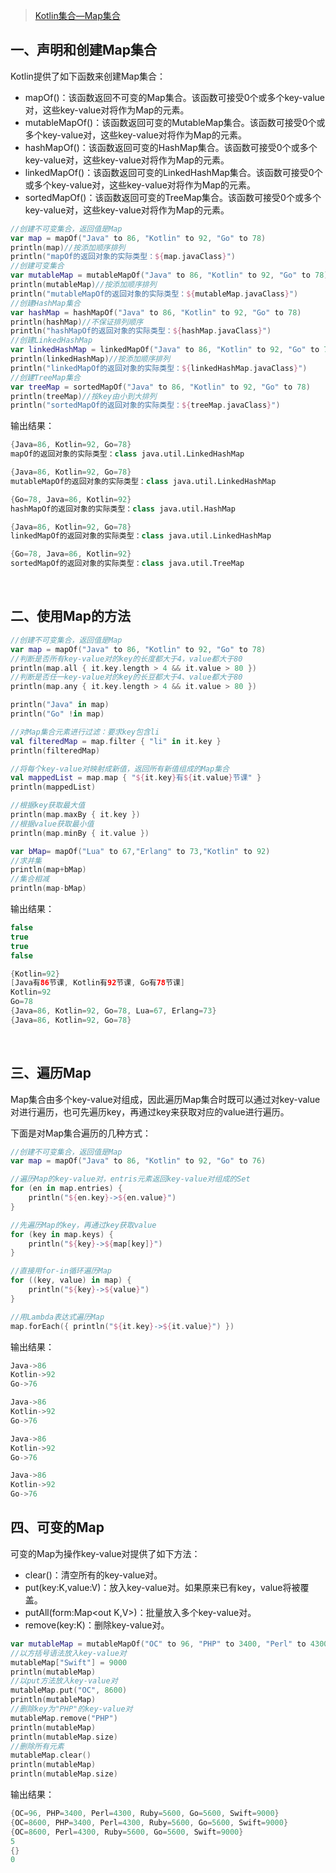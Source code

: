 > [Kotlin集合—Map集合](https://www.cnblogs.com/it-tsz/p/11651536.html)

## 一、声明和创建Map集合

Kotlin提供了如下函数来创建Map集合：

- mapOf()：该函数返回不可变的Map集合。该函数可接受0个或多个key-value对，这些key-value对将作为Map的元素。 
- mutableMapOf()：该函数返回可变的MutableMap集合。该函数可接受0个或多个key-value对，这些key-value对将作为Map的元素。 
- hashMapOf()：该函数返回可变的HashMap集合。该函数可接受0个或多个key-value对，这些key-value对将作为Map的元素。 
- linkedMapOf()：该函数返回可变的LinkedHashMap集合。该函数可接受0个或多个key-value对，这些key-value对将作为Map的元素。 
- sortedMapOf()：该函数返回可变的TreeMap集合。该函数可接受0个或多个key-value对，这些key-value对将作为Map的元素。

```kotlin
//创建不可变集合，返回值是Map
var map = mapOf("Java" to 86, "Kotlin" to 92, "Go" to 78)
println(map)//按添加顺序排列
println("mapOf的返回对象的实际类型：${map.javaClass}")
//创建可变集合
var mutableMap = mutableMapOf("Java" to 86, "Kotlin" to 92, "Go" to 78)
println(mutableMap)//按添加顺序排列
println("mutableMapOf的返回对象的实际类型：${mutableMap.javaClass}")
//创建HashMap集合
var hashMap = hashMapOf("Java" to 86, "Kotlin" to 92, "Go" to 78)
println(hashMap)//不保证排列顺序
println("hashMapOf的返回对象的实际类型：${hashMap.javaClass}")
//创建LinkedHashMap
var linkedHashMap = linkedMapOf("Java" to 86, "Kotlin" to 92, "Go" to 78)
println(linkedHashMap)//按添加顺序排列
println("linkedMapOf的返回对象的实际类型：${linkedHashMap.javaClass}")
//创建TreeMap集合
var treeMap = sortedMapOf("Java" to 86, "Kotlin" to 92, "Go" to 78)
println(treeMap)//按key由小到大排列
println("sortedMapOf的返回对象的实际类型：${treeMap.javaClass}")
```


输出结果：

```kotlin
{Java=86, Kotlin=92, Go=78}
mapOf的返回对象的实际类型：class java.util.LinkedHashMap

{Java=86, Kotlin=92, Go=78}
mutableMapOf的返回对象的实际类型：class java.util.LinkedHashMap

{Go=78, Java=86, Kotlin=92}
hashMapOf的返回对象的实际类型：class java.util.HashMap

{Java=86, Kotlin=92, Go=78}
linkedMapOf的返回对象的实际类型：class java.util.LinkedHashMap

{Go=78, Java=86, Kotlin=92}
sortedMapOf的返回对象的实际类型：class java.util.TreeMap
```

<br>

## 二、使用Map的方法

```kotlin
//创建不可变集合，返回值是Map
var map = mapOf("Java" to 86, "Kotlin" to 92, "Go" to 78)
//判断是否所有key-value对的key的长度都大于4，value都大于80
println(map.all { it.key.length > 4 && it.value > 80 })
//判断是否任一key-value对的key的长豆都大于4、value都大于80
println(map.any { it.key.length > 4 && it.value > 80 })

println("Java" in map)
println("Go" !in map)

//对Map集合元素进行过滤：要求key包含li
val filteredMap = map.filter { "li" in it.key }
println(filteredMap)

//将每个key-value对映射成新值，返回所有新值组成的Map集合
val mappedList = map.map { "${it.key}有${it.value}节课" }
println(mappedList)

//根据key获取最大值
println(map.maxBy { it.key })
//根据value获取最小值
println(map.minBy { it.value })

var bMap= mapOf("Lua" to 67,"Erlang" to 73,"Kotlin" to 92)
//求并集
println(map+bMap)
//集合相减
println(map-bMap)
```


输出结果：

```kotlin
false
true
true
false

{Kotlin=92}
[Java有86节课, Kotlin有92节课, Go有78节课]
Kotlin=92
Go=78
{Java=86, Kotlin=92, Go=78, Lua=67, Erlang=73}
{Java=86, Kotlin=92, Go=78}
```

<br>

## 三、遍历Map
Map集合由多个key-value对组成，因此遍历Map集合时既可以通过对key-value对进行遍历，也可先遍历key，再通过key来获取对应的value进行遍历。

下面是对Map集合遍历的几种方式：

```kotlin
//创建不可变集合，返回值是Map
var map = mapOf("Java" to 86, "Kotlin" to 92, "Go" to 76)

//遍历Map的key-value对，entris元素返回key-value对组成的Set
for (en in map.entries) {
    println("${en.key}->${en.value}")
}

//先遍历Map的key，再通过key获取value
for (key in map.keys) {
    println("${key}->${map[key]}")
}

//直接用for-in循环遍历Map
for ((key, value) in map) {
    println("${key}->${value}")
}

//用Lambda表达式遍历Map
map.forEach({ println("${it.key}->${it.value}") })
```

输出结果：

```kotlin
Java->86
Kotlin->92
Go->76

Java->86
Kotlin->92
Go->76

Java->86
Kotlin->92
Go->76

Java->86
Kotlin->92
Go->76
```

## 四、可变的Map

可变的Map为操作key-value对提供了如下方法：

- clear()：清空所有的key-value对。
- put(key:K,value:V)：放入key-value对。如果原来已有key，value将被覆盖。
- putAll(form:Map<out K,V>)：批量放入多个key-value对。
- remove(key:K)：删除key-value对。

```kotlin
var mutableMap = mutableMapOf("OC" to 96, "PHP" to 3400, "Perl" to 4300, "Ruby" to 5600, "Go" to 5600)
//以方括号语法放入key-value对
mutableMap["Swift"] = 9000
println(mutableMap)
//以put方法放入key-value对
mutableMap.put("OC", 8600)
println(mutableMap)
//删除key为"PHP"的key-value对
mutableMap.remove("PHP")
println(mutableMap)
println(mutableMap.size)
//删除所有元素
mutableMap.clear()
println(mutableMap)
println(mutableMap.size)
```


输出结果：

```kotlin
{OC=96, PHP=3400, Perl=4300, Ruby=5600, Go=5600, Swift=9000}
{OC=8600, PHP=3400, Perl=4300, Ruby=5600, Go=5600, Swift=9000}
{OC=8600, Perl=4300, Ruby=5600, Go=5600, Swift=9000}
5
{}
0
```